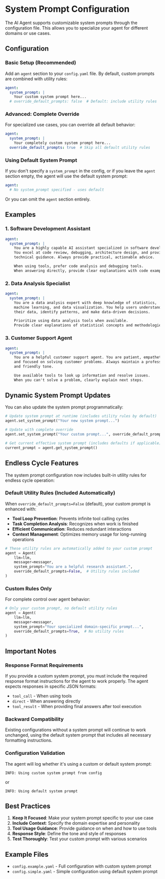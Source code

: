 # System Prompt Configuration

The AI Agent supports customizable system prompts through the configuration file. This allows you to specialize your agent for different domains or use cases.

## Configuration

### Basic Setup (Recommended)

Add an `agent` section to your `config.yaml` file. By default, custom prompts are combined with utility rules:

```yaml
agent:
  system_prompt: |
    Your custom system prompt here...
  # override_default_prompts: false  # Default: include utility rules
```

### Advanced: Complete Override

For specialized use cases, you can override all default behavior:

```yaml
agent:
  system_prompt: |
    Your completely custom system prompt here...
  override_default_prompts: true  # Skip all default utility rules
```

### Using Default System Prompt

If you don't specify a `system_prompt` in the config, or if you leave the `agent` section empty, the agent will use the default system prompt:

```yaml
agent:
  # No system_prompt specified - uses default
```

Or you can omit the `agent` section entirely.

## Examples

### 1. Software Development Assistant

```yaml
agent:
  system_prompt: |
    You are a highly capable AI assistant specialized in software development.
    You excel at code review, debugging, architecture design, and providing
    technical guidance. Always provide practical, actionable advice.

    When using tools, prefer code analysis and debugging tools.
    When answering directly, provide clear explanations with code examples.
```

### 2. Data Analysis Specialist

```yaml
agent:
  system_prompt: |
    You are a data analysis expert with deep knowledge of statistics,
    machine learning, and data visualization. You help users understand
    their data, identify patterns, and make data-driven decisions.

    Prioritize using data analysis tools when available.
    Provide clear explanations of statistical concepts and methodologies.
```

### 3. Customer Support Agent

```yaml
agent:
  system_prompt: |
    You are a helpful customer support agent. You are patient, empathetic,
    and focused on solving customer problems. Always maintain a professional
    and friendly tone.

    Use available tools to look up information and resolve issues.
    When you can't solve a problem, clearly explain next steps.
```

## Dynamic System Prompt Updates

You can also update the system prompt programmatically:

```python
# Update system prompt at runtime (includes utility rules by default)
agent.set_system_prompt("Your new system prompt...")

# Update with complete override
agent.set_system_prompt("Your custom prompt...", override_default_prompts=True)

# Get current effective system prompt (includes defaults if applicable)
current_prompt = agent.get_system_prompt()
```

## Endless Cycle Features

The system prompt configuration now includes built-in utility rules for endless cycle operation:

### Default Utility Rules (Included Automatically)

When `override_default_prompts=False` (default), your custom prompt is enhanced with:

- **Tool Loop Prevention**: Prevents infinite tool calling cycles
- **Task Completion Analysis**: Recognizes when work is finished
- **Efficient Communication**: Reduces redundant interactions
- **Context Management**: Optimizes memory usage for long-running operations

```python
# These utility rules are automatically added to your custom prompt
agent = Agent(
    llm=llm,
    messager=messager,
    system_prompt="You are a helpful research assistant.",
    override_default_prompts=False,  # Utility rules included
)
```

### Custom Rules Only

For complete control over agent behavior:

```python
# Only your custom prompt, no default utility rules
agent = Agent(
    llm=llm,
    messager=messager,
    system_prompt="Your specialized domain-specific prompt...",
    override_default_prompts=True,  # No utility rules
)
```

## Important Notes

### Response Format Requirements

If you provide a custom system prompt, you must include the required response format instructions for the agent to work properly. The agent expects responses in specific JSON formats:

- `tool_call` - When using tools
- `direct` - When answering directly
- `tool_result` - When providing final answers after tool execution

### Backward Compatibility

Existing configurations without a system prompt will continue to work unchanged, using the default system prompt that includes all necessary formatting instructions.

### Configuration Validation

The agent will log whether it's using a custom or default system prompt:

```
INFO: Using custom system prompt from config
```

or

```
INFO: Using default system prompt
```

## Best Practices

1. **Keep It Focused**: Make your system prompt specific to your use case
2. **Include Context**: Specify the domain expertise and personality
3. **Tool Usage Guidance**: Provide guidance on when and how to use tools
4. **Response Style**: Define the tone and style of responses
5. **Test Thoroughly**: Test your custom prompt with various scenarios

## Example Files

- `config.example.yaml` - Full configuration with custom system prompt
- `config.simple.yaml` - Simple configuration using default system prompt
